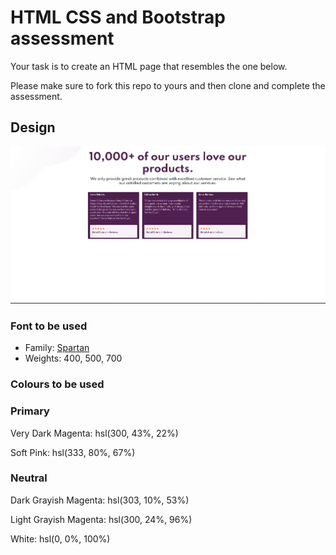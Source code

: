 # HTML CSS and Bootstrap assessment

Your task is to create an HTML page that resembles the one below.

Please make sure to fork this repo to yours and then clone and complete the assessment.

## Design
![](./design.png)

### Font to be used

- Family: [Spartan](https://fonts.google.com/specimen/Spartan)
- Weights: 400, 500, 700

### Colours to be used

### Primary

Very Dark Magenta: hsl(300, 43%, 22%)

Soft Pink: hsl(333, 80%, 67%)

### Neutral

Dark Grayish Magenta: hsl(303, 10%, 53%)

Light Grayish Magenta: hsl(300, 24%, 96%)

White: hsl(0, 0%, 100%)
